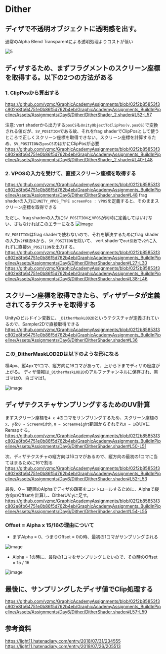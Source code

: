 # Dither
## ディザで不透明オブジェクトに透明感を出す。
通常のAlpha Blend Transparentによる透明処理よりコストが低い

![5](https://user-images.githubusercontent.com/6869650/162434607-a67c53f4-0298-487d-80e5-890c28d5bae6.gif)

## ディザするため、まずフラグメントのスクリーン座標を取得する。以下の2つの方法がある
### 1. ClipPosから算出する
https://github.com/vzmc/GraphicAcademyAssignments/blob/02f2b85853f3c802e8fb64751e0b86f5d762b4eb/GraphicAcademyAssignments_BuildInPipeline/Assets/Assignments/Day6/Dither/DitherShader_2.shader#L52-L57

注意: vert shaderから出力する`posCS`も`UnityObjectToClipPos(v.posOS)`で変換される値だが、`SV_POSITION`である故、それをfrag shaderでClipPosとして使うところで正しくスクリーン座標を取得できない。スクリーン座標を計算するため、`SV_POSITION`の`posCS`のほかにClipPosが必要
https://github.com/vzmc/GraphicAcademyAssignments/blob/02f2b85853f3c802e8fb64751e0b86f5d762b4eb/GraphicAcademyAssignments_BuildInPipeline/Assets/Assignments/Day6/Dither/DitherShader_2.shader#L40-L48

### 2. VPOSの入力を受けて、直接スクリーン座標を取得する
https://github.com/vzmc/GraphicAcademyAssignments/blob/02f2b85853f3c802e8fb64751e0b86f5d762b4eb/GraphicAcademyAssignments_BuildInPipeline/Assets/Assignments/Day6/Dither/DitherShader.shader#L48
frag shaderの入力に`UNITY_VPOS_TYPE screenPos : VPOS`を定義すると、そのままスクリーン座標を取得できる

ただし、frag shaderの入力に`SV_POSITION`と`VPOS`が同時に定義してはいけない、さもなければこのエラーになる
![image](https://user-images.githubusercontent.com/6869650/162442467-ccb487b5-552a-47d8-9712-f6a70ab57bef.png)

`SV_POSITION`はfrag shaderで使わないので、それを解決するためにfrag shaderの入力`v2f構造体`から、`SV_POSITION`を除いて、
vert shaderで`out引数`で`v2f`に入れずに直接`SV_POSITION`を出力する。
https://github.com/vzmc/GraphicAcademyAssignments/blob/02f2b85853f3c802e8fb64751e0b86f5d762b4eb/GraphicAcademyAssignments_BuildInPipeline/Assets/Assignments/Day6/Dither/DitherShader.shader#L27-L30
https://github.com/vzmc/GraphicAcademyAssignments/blob/02f2b85853f3c802e8fb64751e0b86f5d762b4eb/GraphicAcademyAssignments_BuildInPipeline/Assets/Assignments/Day6/Dither/DitherShader.shader#L38-L46

## スクリーン座標を取得できたら、ディザデータが定義されてるテクスチャを取得する
Unityのビルドイン変数に、`_DitherMaskLOD2D`というテクスチャが定義されているので、Sampler2Dで直接取得できる
https://github.com/vzmc/GraphicAcademyAssignments/blob/02f2b85853f3c802e8fb64751e0b86f5d762b4eb/GraphicAcademyAssignments_BuildInPipeline/Assets/Assignments/Day6/Dither/DitherShader.shader#L36

### この_DitherMaskLOD2Dは以下のような形になる
横4px、縦4pxで1コマ、縦方向に16コマがあって、上から下までディザの密度が上がる。
ディザ情報は`_DitherMaskLOD2D`のアルファチャンネルに保存され、黒ゴマは0、白ゴマは1。

![image](https://user-images.githubusercontent.com/6869650/162446006-e61b120e-00d3-4c1a-8001-0e295efb8fc7.png)


## ディザテクスチャサンプリングするためのUV計算
まずスクリーン座標を`4 x 4`のコマをサンプリングするため、スクリーン座標の`x, y`を`0 ~ ScreenWidth`, `0 ~ ScreenHeight`範囲からそれぞれ`0 ~ 1`のUVにRemapする。
https://github.com/vzmc/GraphicAcademyAssignments/blob/02f2b85853f3c802e8fb64751e0b86f5d762b4eb/GraphicAcademyAssignments_BuildInPipeline/Assets/Assignments/Day6/Dither/DitherShader.shader#L50-L51

次、ディザテクスチャの縦方向は16コマがあるので、縦方向の最初の1コマに当てはまるために16で割る
https://github.com/vzmc/GraphicAcademyAssignments/blob/02f2b85853f3c802e8fb64751e0b86f5d762b4eb/GraphicAcademyAssignments_BuildInPipeline/Assets/Assignments/Day6/Dither/DitherShader.shader#L52-L53

最後、0 ~ 1範囲のAlphaでディザの疎密をコントロールするために、Alphaで縦方向のOffsetを計算し、DitherUV.yに足す。
https://github.com/vzmc/GraphicAcademyAssignments/blob/02f2b85853f3c802e8fb64751e0b86f5d762b4eb/GraphicAcademyAssignments_BuildInPipeline/Assets/Assignments/Day6/Dither/DitherShader.shader#L54-L55

### Offset = Alpha x 15/16の理由について
- まずAlpha = 0、つまりOffset = 0の時、最初の1コマがサンプリングされる

![image](https://user-images.githubusercontent.com/6869650/162451136-ed40a251-433e-41f4-922c-37ca5b273905.png)

- Alpha = 1の時に、最後の1コマをサンプリングしたいので、その時のOffset = 15 / 16

![image](https://user-images.githubusercontent.com/6869650/162451961-2101e71d-d3af-4ea0-8cca-105eb2593819.png)

## 最後に、サンプリングしたディザ値でClip処理する
https://github.com/vzmc/GraphicAcademyAssignments/blob/02f2b85853f3c802e8fb64751e0b86f5d762b4eb/GraphicAcademyAssignments_BuildInPipeline/Assets/Assignments/Day6/Dither/DitherShader.shader#L57-L59

## 参考資料
https://light11.hatenadiary.com/entry/2018/07/31/234555
https://light11.hatenadiary.com/entry/2018/07/26/205513
